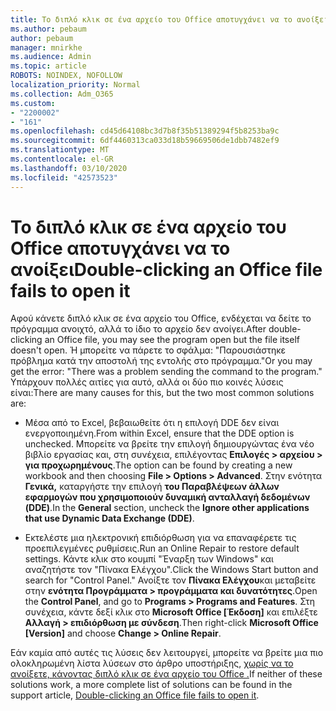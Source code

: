 ```yaml
---
title: Το διπλό κλικ σε ένα αρχείο του Office αποτυγχάνει να το ανοίξει
ms.author: pebaum
author: pebaum
manager: mnirkhe
ms.audience: Admin
ms.topic: article
ROBOTS: NOINDEX, NOFOLLOW
localization_priority: Normal
ms.collection: Adm_O365
ms.custom:
- "2200002"
- "161"
ms.openlocfilehash: cd45d64108bc3d7b8f35b51389294f5b8253ba9c
ms.sourcegitcommit: 6df4460313ca033d18b59669506de1dbb7482ef9
ms.translationtype: MT
ms.contentlocale: el-GR
ms.lasthandoff: 03/10/2020
ms.locfileid: "42573523"
---
```

# <a name="double-clicking-an-office-file-fails-to-open-it"></a><span data-ttu-id="23168-102">Το διπλό κλικ σε ένα αρχείο του Office αποτυγχάνει να το ανοίξει</span><span class="sxs-lookup"><span data-stu-id="23168-102">Double-clicking an Office file fails to open it</span></span>

<span data-ttu-id="23168-103">Αφού κάνετε διπλό κλικ σε ένα αρχείο του Office, ενδέχεται να δείτε το πρόγραμμα ανοιχτό, αλλά το ίδιο το αρχείο δεν ανοίγει.</span><span class="sxs-lookup"><span data-stu-id="23168-103">After double-clicking an Office file, you may see the program open but the file itself doesn't open.</span></span> <span data-ttu-id="23168-104">Ή μπορείτε να πάρετε το σφάλμα: "Παρουσιάστηκε πρόβλημα κατά την αποστολή της εντολής στο πρόγραμμα."</span><span class="sxs-lookup"><span data-stu-id="23168-104">Or you may get the error: "There was a problem sending the command to the program."</span></span> <span data-ttu-id="23168-105">Υπάρχουν πολλές αιτίες για αυτό, αλλά οι δύο πιο κοινές λύσεις είναι:</span><span class="sxs-lookup"><span data-stu-id="23168-105">There are many causes for this, but the two most common solutions are:</span></span>

- <span data-ttu-id="23168-106">Μέσα από το Excel, βεβαιωθείτε ότι η επιλογή DDE δεν είναι ενεργοποιημένη.</span><span class="sxs-lookup"><span data-stu-id="23168-106">From within Excel, ensure that the DDE option is unchecked.</span></span> <span data-ttu-id="23168-107">Μπορείτε να βρείτε την επιλογή δημιουργώντας ένα νέο βιβλίο εργασίας και, στη συνέχεια, επιλέγοντας **Επιλογές > αρχείου > για προχωρημένους**.</span><span class="sxs-lookup"><span data-stu-id="23168-107">The option can be found by creating a new workbook and then choosing **File > Options > Advanced**.</span></span> <span data-ttu-id="23168-108">Στην ενότητα **Γενικά,** καταργήστε την επιλογή **του Παραβλέψεων άλλων εφαρμογών που χρησιμοποιούν δυναμική ανταλλαγή δεδομένων (DDE)**.</span><span class="sxs-lookup"><span data-stu-id="23168-108">In the **General** section, uncheck the **Ignore other applications that use Dynamic Data Exchange (DDE)**.</span></span>

- <span data-ttu-id="23168-109">Εκτελέστε μια ηλεκτρονική επιδιόρθωση για να επαναφέρετε τις προεπιλεγμένες ρυθμίσεις.</span><span class="sxs-lookup"><span data-stu-id="23168-109">Run an Online Repair to restore default settings.</span></span> <span data-ttu-id="23168-110">Κάντε κλικ στο κουμπί "Έναρξη των Windows" και αναζητήστε τον "Πίνακα Ελέγχου".</span><span class="sxs-lookup"><span data-stu-id="23168-110">Click the Windows Start button and search for "Control Panel."</span></span> <span data-ttu-id="23168-111">Ανοίξτε τον **Πίνακα Ελέγχου**και μεταβείτε στην **ενότητα Προγράμματα > προγράμματα και δυνατότητες**.</span><span class="sxs-lookup"><span data-stu-id="23168-111">Open the **Control Panel**, and go to **Programs > Programs and Features**.</span></span> <span data-ttu-id="23168-112">Στη συνέχεια, κάντε δεξί κλικ στο **Microsoft Office [Έκδοση]** και επιλέξτε **Αλλαγή > επιδιόρθωση με σύνδεση**.</span><span class="sxs-lookup"><span data-stu-id="23168-112">Then right-click **Microsoft Office [Version]** and choose **Change > Online Repair**.</span></span>

<span data-ttu-id="23168-113">Εάν καμία από αυτές τις λύσεις δεν λειτουργεί, μπορείτε να βρείτε μια πιο ολοκληρωμένη λίστα λύσεων στο άρθρο υποστήριξης, [χωρίς να το ανοίξετε, κάνοντας διπλό κλικ σε ένα αρχείο του Office .](https://support.office.com/article/Double-clicking-an-Office-file-fails-to-open-it-1e9c0ad9-34c8-4440-a42e-d30186b29ed6)</span><span class="sxs-lookup"><span data-stu-id="23168-113">If neither of these solutions work, a more complete list of solutions can be found in the support article, [Double-clicking an Office file fails to open it](https://support.office.com/article/Double-clicking-an-Office-file-fails-to-open-it-1e9c0ad9-34c8-4440-a42e-d30186b29ed6).</span></span>
